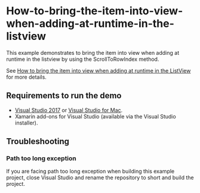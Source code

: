 # How-to-bring-the-item-into-view-when-adding-at-runtime-in-the-listview
This example demonstrates to bring the item into view when adding at runtime in the listview by using the ScrollToRowIndex method.

See [How to bring the item into view when adding at runtime in the ListView]() for more details.
## <a name="requirements-to-run-the-demo"></a>Requirements to run the demo ##

* [Visual Studio 2017](https://visualstudio.microsoft.com/downloads/) or [Visual Studio for Mac](https://visualstudio.microsoft.com/vs/mac/).
* Xamarin add-ons for Visual Studio (available via the Visual Studio installer).

## <a name="troubleshooting"></a>Troubleshooting ##
### Path too long exception
If you are facing path too long exception when building this example project, close Visual Studio and rename the repository to short and build the project.